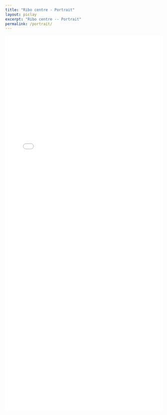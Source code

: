 ```yaml
---
title: "Ribo centre - Portrait"
layout: piclay
excerpt: "Ribo centre -- Portrait"
permalink: /portrait/
---
```

<!-- <meta charset="utf-8">
<meta http-equiv="X-UA-Compatible" content="IE=edge">
<meta name="viewport" content="width=device-width,initial-scale=1">
<script defer="defer" src="../dist/js/chunk-vendors.7a6e8a2d.js"></script>
<script defer="defer" src="../dist/js/app.3b0bc1fc.js"></script>
<link href="../css/app.2e1a2c1f.css" rel="stylesheet">
<noscript><strong>We're sorry but rca_web doesn't work properly without JavaScript enabled. Please enable it to continue.</strong></noscript>
<div id="app"></div> -->

<!-- 
<meta charset="utf-8"><meta http-equiv="X-UA-Compatible" content="IE=edge">
<meta name="viewport" content="width=device-width,initial-scale=1">
<script defer="defer" src="../dist/js/chunk-vendors.7a6e8a2d.js"></script>
<script defer="defer" src="../dist/js/app.fd9671bb.js"></script>
<link href="../dist/css/app.2e1a2c1f.css" rel="stylesheet">
<noscript><strong>We're sorry but rca_web doesn't work properly without JavaScript enabled. Please enable it to continue.</strong></noscript>
<div id="app"></div> -->

<iframe src="../dist/index.html" class="rounded-iframe" width="100%" height="1200" frameborder="0"></iframe>
